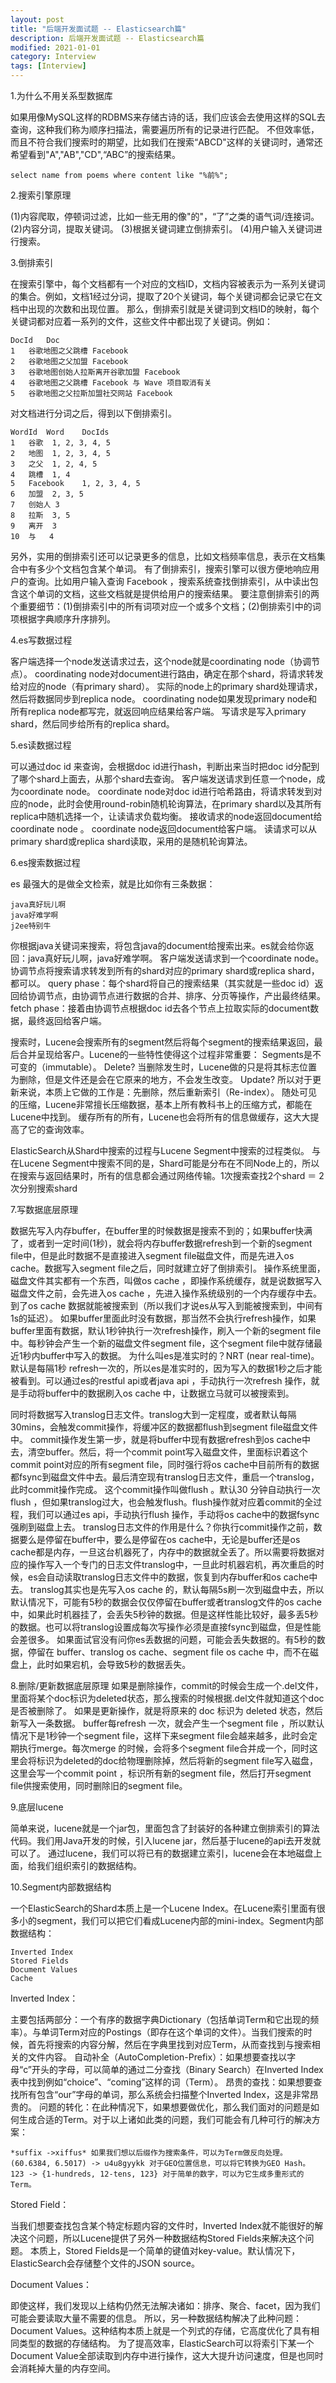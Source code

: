 ```yaml
---
layout: post
title: "后端开发面试题 -- Elasticsearch篇"
description: 后端开发面试题 -- Elasticsearch篇
modified: 2021-01-01
category: Interview
tags: [Interview]
---
```


1.为什么不用关系型数据库

如果用像MySQL这样的RDBMS来存储古诗的话，我们应该会去使用这样的SQL去查询，这种我们称为顺序扫描法，需要遍历所有的记录进行匹配。
不但效率低，而且不符合我们搜索时的期望，比如我们在搜索“ABCD"这样的关键词时，通常还希望看到"A","AB","CD",“ABC”的搜索结果。

    select name from poems where content like "%前%";

2.搜索引擎原理

(1)内容爬取，停顿词过滤，比如一些无用的像"的"，“了”之类的语气词/连接词。
(2)内容分词，提取关键词。
(3)根据关键词建立倒排索引。
(4)用户输入关键词进行搜索。

3.倒排索引

在搜索引擎中，每个文档都有一个对应的文档ID，文档内容被表示为一系列关键词的集合。例如，文档1经过分词，提取了20个关键词，每个关键词都会记录它在文档中出现的次数和出现位置。
那么，倒排索引就是关键词到文档ID的映射，每个关键词都对应着一系列的文件，这些文件中都出现了关键词。例如：

    DocId	Doc
    1	谷歌地图之父跳槽 Facebook
    2	谷歌地图之父加盟 Facebook
    3	谷歌地图创始人拉斯离开谷歌加盟 Facebook
    4	谷歌地图之父跳槽 Facebook 与 Wave 项目取消有关
    5	谷歌地图之父拉斯加盟社交网站 Facebook

对文档进行分词之后，得到以下倒排索引。

    WordId	Word	DocIds
    1	谷歌	1, 2, 3, 4, 5
    2	地图	1, 2, 3, 4, 5
    3	之父	1, 2, 4, 5
    4	跳槽	1, 4
    5	Facebook	1, 2, 3, 4, 5
    6	加盟	2, 3, 5
    7	创始人	3
    8	拉斯	3, 5
    9	离开	3
    10	与	4

另外，实用的倒排索引还可以记录更多的信息，比如文档频率信息，表示在文档集合中有多少个文档包含某个单词。
有了倒排索引，搜索引擎可以很方便地响应用户的查询。比如用户输入查询 Facebook ，搜索系统查找倒排索引，从中读出包含这个单词的文档，这些文档就是提供给用户的搜索结果。
要注意倒排索引的两个重要细节：(1)倒排索引中的所有词项对应一个或多个文档；(2)倒排索引中的词项根据字典顺序升序排列。

4.es写数据过程

客户端选择一个node发送请求过去，这个node就是coordinating node（协调节点）。
coordinating node对document进行路由，确定在那个shard，将请求转发给对应的node（有primary shard）。
实际的node上的primary shard处理请求，然后将数据同步到replica node。
coordinating node如果发现primary node和所有replica node都写完，就返回响应结果给客户端。
写请求是写入primary shard，然后同步给所有的replica shard。

5.es读数据过程

可以通过doc id 来查询，会根据doc id进行hash，判断出来当时把doc id分配到了哪个shard上面去，从那个shard去查询。
客户端发送请求到任意一个node，成为coordinate node。
coordinate node对doc id进行哈希路由，将请求转发到对应的node，此时会使用round-robin随机轮询算法，在primary shard以及其所有replica中随机选择一个，让读请求负载均衡。
接收请求的node返回document给coordinate node 。
coordinate node返回document给客户端。
读请求可以从primary shard或replica shard读取，采用的是随机轮询算法。

6.es搜索数据过程

es 最强大的是做全文检索，就是比如你有三条数据：

    java真好玩儿啊
    java好难学啊
    j2ee特别牛
    
你根据java关键词来搜索，将包含java的document给搜索出来。es就会给你返回：java真好玩儿啊，java好难学啊。
客户端发送请求到一个coordinate node。
协调节点将搜索请求转发到所有的shard对应的primary shard或replica shard，都可以。
query phase：每个shard将自己的搜索结果（其实就是一些doc id）返回给协调节点，由协调节点进行数据的合并、排序、分页等操作，产出最终结果。
fetch phase：接着由协调节点根据doc id去各个节点上拉取实际的document数据，最终返回给客户端。

搜索时，Lucene会搜索所有的segment然后将每个segment的搜索结果返回，最后合并呈现给客户。Lucene的一些特性使得这个过程非常重要：
Segments是不可变的（immutable）。
Delete? 当删除发生时，Lucene做的只是将其标志位置为删除，但是文件还是会在它原来的地方，不会发生改变。
Update? 所以对于更新来说，本质上它做的工作是：先删除，然后重新索引（Re-index）。
随处可见的压缩，Lucene非常擅长压缩数据，基本上所有教科书上的压缩方式，都能在Lucene中找到。
缓存所有的所有，Lucene也会将所有的信息做缓存，这大大提高了它的查询效率。

ElasticSearch从Shard中搜索的过程与Lucene Segment中搜索的过程类似。
与在Lucene Segment中搜索不同的是，Shard可能是分布在不同Node上的，所以在搜索与返回结果时，所有的信息都会通过网络传输。1次搜索查找2个shard ＝ 2次分别搜索shard

7.写数据底层原理

数据先写入内存buffer，在buffer里的时候数据是搜索不到的；如果buffer快满了，或者到一定时间(1秒)，就会将内存buffer数据refresh到一个新的segment file中，但是此时数据不是直接进入segment file磁盘文件，而是先进入os cache。数据写入segment file之后，同时就建立好了倒排索引。
操作系统里面，磁盘文件其实都有一个东西，叫做os cache ，即操作系统缓存，就是说数据写入磁盘文件之前，会先进入os cache ，先进入操作系统级别的一个内存缓存中去。到了os cache 数据就能被搜索到（所以我们才说es从写入到能被搜索到，中间有1s的延迟）。
如果buffer里面此时没有数据，那当然不会执行refresh操作，如果buffer里面有数据，默认1秒钟执行一次refresh操作，刷入一个新的segment file中。每秒钟会产生一个新的磁盘文件segment file，这个segment file中就存储最近1秒内buffer中写入的数据。
为什么叫es是准实时的？NRT (near real-time)。默认是每隔1秒 refresh一次的，所以es是准实时的，因为写入的数据1秒之后才能被看到。可以通过es的restful api或者java api ，手动执行一次refresh 操作，就是手动将buffer中的数据刷入os cache 中，让数据立马就可以被搜索到。

同时将数据写入translog日志文件。translog大到一定程度，或者默认每隔30mins，会触发commit操作，将缓冲区的数据都flush到segment file磁盘文件中。
commit操作发生第一步，就是将buffer中现有数据refresh到os cache中去，清空buffer。然后，将一个commit point写入磁盘文件，里面标识着这个commit point对应的所有segment file，同时强行将os cache中目前所有的数据都fsync到磁盘文件中去。最后清空现有translog日志文件，重启一个translog，此时commit操作完成。
这个commit操作叫做flush 。默认30 分钟自动执行一次flush ，但如果translog过大，也会触发flush。flush操作就对应着commit的全过程，我们可以通过es api，手动执行flush 操作，手动将os cache中的数据fsync强刷到磁盘上去。
translog日志文件的作用是什么？你执行commit操作之前，数据要么是停留在buffer中，要么是停留在os cache中，无论是buffer还是os cache都是内存，一旦这台机器死了，内存中的数据就全丢了。所以需要将数据对应的操作写入一个专门的日志文件translog中，一旦此时机器宕机，再次重启的时候，es会自动读取translog日志文件中的数据，恢复到内存buffer和os cache中去。
translog其实也是先写入os cache 的，默认每隔5s刷一次到磁盘中去，所以默认情况下，可能有5秒的数据会仅仅停留在buffer或者translog文件的os cache中，如果此时机器挂了，会丢失5秒钟的数据。但是这样性能比较好，最多丢5秒的数据。也可以将translog设置成每次写操作必须是直接fsync到磁盘，但是性能会差很多。
如果面试官没有问你es丢数据的问题，可能会丢失数据的。有5秒的数据，停留在 buffer、translog os cache、segment file os cache 中，而不在磁盘上，此时如果宕机，会导致5秒的数据丢失。

8.删除/更新数据底层原理
如果是删除操作，commit的时候会生成一个.del文件，里面将某个doc标识为deleted状态，那么搜索的时候根据.del文件就知道这个doc是否被删除了。
如果是更新操作，就是将原来的 doc 标识为 deleted 状态，然后新写入一条数据。
buffer每refresh 一次，就会产生一个segment file ，所以默认情况下是1秒钟一个segment file，这样下来segment file会越来越多，此时会定期执行merge。每次merge 的时候，会将多个segment file合并成一个，同时这里会将标识为deleted的doc给物理删除掉，然后将新的segment file写入磁盘，这里会写一个commit point ，标识所有新的segment file，然后打开segment file供搜索使用，同时删除旧的segment file。

9.底层lucene

简单来说，lucene就是一个jar包，里面包含了封装好的各种建立倒排索引的算法代码。我们用Java开发的时候，引入lucene jar，然后基于lucene的api去开发就可以了。
通过lucene，我们可以将已有的数据建立索引，lucene会在本地磁盘上面，给我们组织索引的数据结构。

10.Segment内部数据结构

一个ElasticSearch的Shard本质上是一个Lucene Index。在Lucene索引里面有很多小的segment，我们可以把它们看成Lucene内部的mini-index。Segment内部数据结构：

    Inverted Index
    Stored Fields
    Document Values
    Cache

Inverted Index：

主要包括两部分：一个有序的数据字典Dictionary（包括单词Term和它出现的频率）。与单词Term对应的Postings（即存在这个单词的文件）。当我们搜索的时候，首先将搜索的内容分解，然后在字典里找到对应Term，从而查找到与搜索相关的文件内容。
自动补全（AutoCompletion-Prefix）：如果想要查找以字母“c”开头的字母，可以简单的通过二分查找（Binary Search）在Inverted Index表中找到例如“choice”、“coming”这样的词（Term）。
昂贵的查找：如果想要查找所有包含“our”字母的单词，那么系统会扫描整个Inverted Index，这是非常昂贵的。
问题的转化：在此种情况下，如果想要做优化，那么我们面对的问题是如何生成合适的Term。对于以上诸如此类的问题，我们可能会有几种可行的解决方案：

    *suffix ->xiffus* 如果我们想以后缀作为搜索条件，可以为Term做反向处理。
    (60.6384, 6.5017) -> u4u8gyykk 对于GEO位置信息，可以将它转换为GEO Hash。
    123 -> {1-hundreds, 12-tens, 123} 对于简单的数字，可以为它生成多重形式的Term。

Stored Field：

当我们想要查找包含某个特定标题内容的文件时，Inverted Index就不能很好的解决这个问题，所以Lucene提供了另外一种数据结构Stored Fields来解决这个问题。
本质上，Stored Fields是一个简单的键值对key-value。默认情况下，ElasticSearch会存储整个文件的JSON source。

Document Values：

即使这样，我们发现以上结构仍然无法解决诸如：排序、聚合、facet，因为我们可能会要读取大量不需要的信息。
所以，另一种数据结构解决了此种问题：Document Values。这种结构本质上就是一个列式的存储，它高度优化了具有相同类型的数据的存储结构。
为了提高效率，ElasticSearch可以将索引下某一个Document Value全部读取到内存中进行操作，这大大提升访问速度，但是也同时会消耗掉大量的内存空间。
